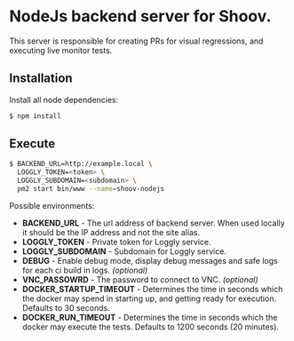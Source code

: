 # NodeJs backend server for Shoov.

This server is responsible for creating PRs for visual regressions, and executing live monitor tests.

## Installation

Install all node dependencies:

```bash
$ npm install
```

## Execute

```bash
$ BACKEND_URL=http://example.local \
  LOGGLY_TOKEN=<token> \
  LOGGLY_SUBDOMAIN=<subdomain> \
  pm2 start bin/www --name=shoov-nodejs
```

Possible environments:

* __BACKEND_URL__ - The url address of backend server. When used locally it should be the IP address and not the site alias.
* __LOGGLY_TOKEN__ - Private token for Loggly service. 
* __LOGGLY_SUBDOMAIN__ - Subdomain for Loggly service. 
* __DEBUG__ - Enable debug mode, display debug messages and safe logs for each ci build in logs. _(optional)_
* __VNC_PASSOWRD__ - The password to connect to VNC. _(optional)_
* __DOCKER_STARTUP_TIMEOUT__ - Determines the time in seconds which the docker may spend in starting up, and getting ready for execution. Defaults to 30 seconds.
* __DOCKER_RUN_TIMEOUT__ - Determines the time in seconds which the docker may execute the tests. Defaults to 1200 seconds (20 minutes).
